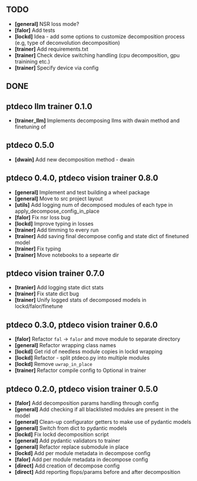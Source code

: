 ## TODO
+ **[general]** NSR loss mode?
+ **[falor]** Add tests
+ **[lockd]** Idea - add some options to customize decomposition process (e.g, type of deconvolution decomposition)
+ **[trainer]** Add requirements.txt
+ **[trainer]** Check device switching handling (cpu decomposition, gpu trainining etc.)
+ **[trainer]** Specify device via config

## DONE

## ptdeco llm trainer  0.1.0
+ **[trainer_llm]** Implements decomposing llms with dwain method and finetuning of

## ptdeco 0.5.0
+ **[dwain]** Add new decomposition method - dwain

## ptdeco 0.4.0, ptdeco vision trainer 0.8.0
+ **[general]** Implement and test building a wheel package
+ **[general]** Move to src project layout
+ **[utils]** Add logging num of decomposed modules of each type in apply_decompose_config_in_place
+ **[falor]** Fix nsr loss bug
+ **[lockd]** Improve typing in losses
+ **[trainer]** Add timming to every run
+ **[trainer]** Add saving final decompose config and state dict of finetuned model
+ **[trainer]** Fix typing
+ **[trainer]** Move notebooks to a sepearte dir

## ptdeco vision trainer 0.7.0
+ **[tranier]** Add logging state dict stats
+ **[trainer]** Fix state dict bug
+ **[trainer]** Unify logged stats of decomposed models in lockd/falor/finetune

## ptdeco 0.3.0, ptdeco vision trainer 0.6.0
+ **[falor]** Refactor `fal` -> `falor` and move module to separate directory
+ **[general]** Refactor wrapping class names
+ **[lockd]** Get rid of needless module copies in lockd wrapping
+ **[lockd]** Refactor - split ptdeco.py into multiple modules
+ **[lockd]** Remove `uwrap_in_place`
+ **[trainer]** Refactor compile config to Optional in trainer

## ptdeco 0.2.0, ptdeco vision trainer 0.5.0
+ **[falor]** Add decomposition params handling through config
+ **[general]** Add checking if all blacklisted modules are present in the model
+ **[general]** Clean-up configurator getters to make use of pydantic models
+ **[general]** Switch from dict to pydantic models
+ **[lockd]** Fix lockd decomposition script
+ **[general]** Add pydantic validators to trainer
+ **[general]** Refactor replace submodule in place
+ **[lockd]** Add per module metadata in decompose config
+ **[falor]** Add per module metadata in decompose config
+ **[direct]** Add creation of decompose config
+ **[direct]** Add reporting flops/params before and after decomposition
